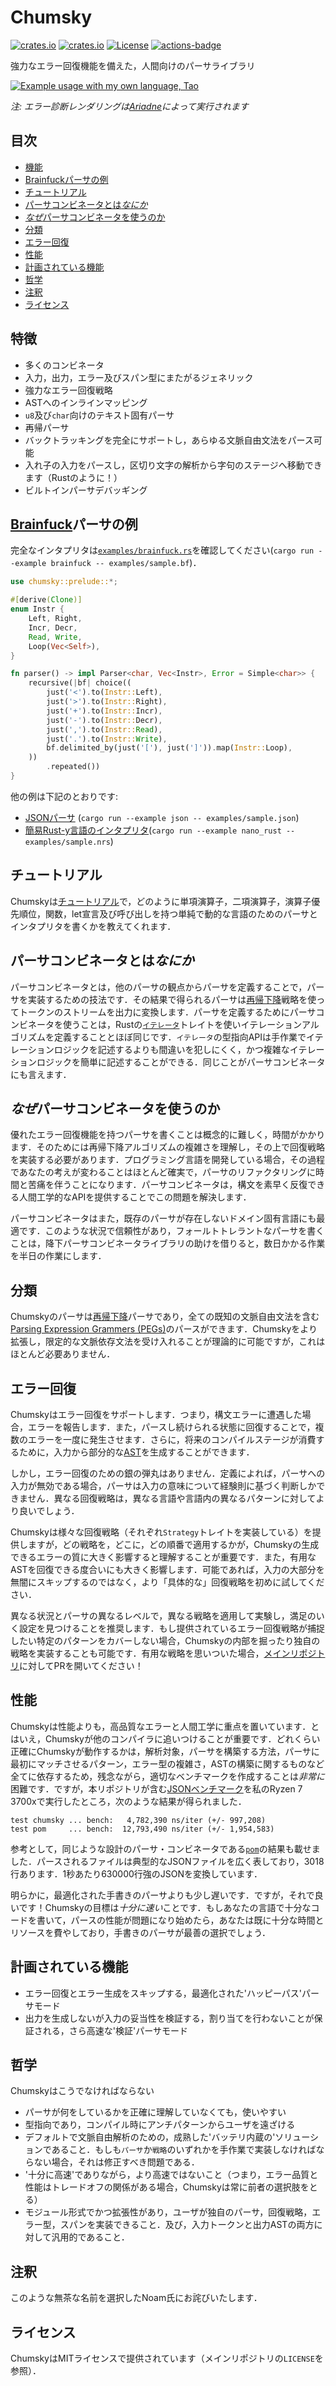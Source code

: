 # Chumsky

[![crates.io](https://img.shields.io/crates/v/chumsky.svg)](https://crates.io/crates/chumsky)
[![crates.io](https://docs.rs/chumsky/badge.svg)](https://docs.rs/chumsky)
[![License](https://img.shields.io/crates/l/chumsky.svg)](https://github.com/zesterer/chumsky)
[![actions-badge](https://github.com/zesterer/chumsky/workflows/Rust/badge.svg?branch=master)](https://github.com/zesterer/chumsky/actions)

強力なエラー回復機能を備えた，人間向けのパーサライブラリ

<a href = "https://www.github.com/zesterer/tao">
    <img src="https://raw.githubusercontent.com/zesterer/chumsky/master/misc/example.png" alt="Example usage with my own language, Tao"/>
</a>

*注: エラー診断レンダリングは[Ariadne](https://github.com/zesterer/ariadne)によって実行されます*

## 目次

- [機能](#features)
- [Brainfuckパーサの例](#example-brainfuck-parser)
- [チュートリアル](#tutorial)
- [パーサコンビネータとは*なにか*](#what-is-a-parser-combinator)
- [*なぜ*パーサコンビネータを使うのか](#why-use-parser-combinators)
- [分類](#classification)
- [エラー回復](#error-recovery)
- [性能](#performance)
- [計画されている機能](#planned-features)
- [哲学](#philosophy)
- [注釈](#notes)
- [ライセンス](#license)

## 特徴

- 多くのコンビネータ
- 入力，出力，エラー及びスパン型にまたがるジェネリック
- 強力なエラー回復戦略
- ASTへのインラインマッピング
- `u8`及び`char`向けのテキスト固有パーサ
- 再帰パーサ
- バックトラッキングを完全にサポートし，あらゆる文脈自由文法をパース可能
- 入れ子の入力をパースし，区切り文字の解析から字句のステージへ移動できます（Rustのように！）
- ビルトインパーサデバッギング

## [Brainfuck](https://ja.wikipedia.org/wiki/Brainfuck)パーサの例

完全なインタプリタは[`examples/brainfuck.rs`](https://github.com/zesterer/chumsky/blob/master/examples/brainfuck.rs)を確認してください(`cargo run --example brainfuck -- examples/sample.bf`)．

```rust
use chumsky::prelude::*;

#[derive(Clone)]
enum Instr {
    Left, Right,
    Incr, Decr,
    Read, Write,
    Loop(Vec<Self>),
}

fn parser() -> impl Parser<char, Vec<Instr>, Error = Simple<char>> {
    recursive(|bf| choice((
        just('<').to(Instr::Left),
        just('>').to(Instr::Right),
        just('+').to(Instr::Incr),
        just('-').to(Instr::Decr),
        just(',').to(Instr::Read),
        just('.').to(Instr::Write),
        bf.delimited_by(just('['), just(']')).map(Instr::Loop),
    ))
        .repeated())
}
```

他の例は下記のとおりです:

- [JSONパーサ](https://github.com/zesterer/chumsky/blob/master/examples/json.rs) (`cargo run --example json --
  examples/sample.json`)
- [簡易Rust-y言語のインタプリタ](https://github.com/zesterer/chumsky/blob/master/examples/nano_rust.rs)(`cargo run --example nano_rust -- examples/sample.nrs`)

## チュートリアル

Chumskyは[チュートリアル](https://github.com/zesterer/chumsky/blob/master/tutorial.md)で，どのように単項演算子，二項演算子，演算子優先順位，関数，let宣言及び呼び出しを持つ単純で動的な言語のためのパーサとインタプリタを書くかを教えてくれます．

## パーサコンビネータとは*なにか*

パーサコンビネータとは，他のパーサの観点からパーサを定義することで，パーサを実装するための技法です．その結果で得られるパーサは[再帰下降](https://ja.wikipedia.org/wiki/再帰下降構文解析)戦略を使ってトークンのストリームを出力に変換します．パーサを定義するためにパーサコンビネータを使うことは，Rustの[`イテレータ`](https://doc.rust-lang.org/std/iter/trait.Iterator.html)トレイトを使いイテレーションアルゴリズムを定義することとほぼ同じです．`イテレータ`の型指向APIは手作業でイテレーションロジックを記述するよりも間違いを犯しにくく，かつ複雑なイテレーションロジックを簡単に記述することができる．同じことがパーサコンビネータにも言えます．

## *なぜ*パーサコンビネータを使うのか

優れたエラー回復機能を持つパーサを書くことは概念的に難しく，時間がかかります．そのためには再帰下降アルゴリズムの複雑さを理解し，その上で回復戦略を実装する必要があります．プログラミング言語を開発している場合，その過程であなたの考えが変わることはほとんど確実で，パーサのリファクタリングに時間と苦痛を伴うことになります．パーサコンビネータは，構文を素早く反復できる人間工学的なAPIを提供することでこの問題を解決します．

パーサコンビネータはまた，既存のパーサが存在しないドメイン固有言語にも最適です．このような状況で信頼性があり，フォールトトレラントなパーサを書くことは，降下パーサコンビネータライブラリの助けを借りると，数日かかる作業を半日の作業にします．

## 分類

Chumskyのパーサは[再帰下降](https://ja.wikipedia.org/wiki/再帰下降構文解析)パーサであり，全ての既知の文脈自由文法を含む[Parsing Expression Grammers (PEGs)](https://ja.wikipedia.org/wiki/Parsing_Expression_Grammar)のパースができます．Chumskyをより拡張し，限定的な文脈依存文法を受け入れることが理論的に可能ですが，これはほとんど必要ありません．

## エラー回復

Chumskyはエラー回復をサポートします．つまり，構文エラーに遭遇した場合，エラーを報告します．また，パースし続けられる状態に回復することで，複数のエラーを一度に発生させます．さらに，将来のコンパイルステージが消費するために，入力から部分的な[AST](https://ja.wikipedia.org/wiki/抽象構文木)を生成することができます．

しかし，エラー回復のための銀の弾丸はありません．定義によれば，パーサへの入力が無効である場合，パーサは入力の意味について経験則に基づく判断しかできません．異なる回復戦略は，異なる言語や言語内の異なるパターンに対してより良いでしょう．

Chumskyは様々な回復戦略（それぞれ`Strategy`トレイトを実装している）を提供しますが，どの戦略を，どこに，どの順番で適用するかが，Chumskyの生成できるエラーの質に大きく影響すると理解することが重要です．また，有用なASTを回復できる度合いにも大きく影響します．可能であれば，入力の大部分を無闇にスキップするのではなく，より「具体的な」回復戦略を初めに試してください．

異なる状況とパーサの異なるレベルで，異なる戦略を適用して実験し，満足のいく設定を見つけることを推奨します．もし提供されているエラー回復戦略が捕捉したい特定のパターンをカバーしない場合，Chumskyの内部を掘ったり独自の戦略を実装することも可能です．有用な戦略を思いついた場合，[メインリポジトリ](https://github.com/zesterer/chumsky/)に対してPRを開いてください！

## 性能

Chumskyは性能よりも，高品質なエラーと人間工学に重点を置いています．とはいえ，Chumskyが他のコンパイラに追いつけることが重要です．どれくらい正確にChumskyが動作するかは，解析対象，パーサを構築する方法，パーサに最初にマッチさせるパターン，エラー型の複雑さ，ASTの構築に関するものなど全てに依存するため，残念ながら，適切なベンチマークを作成することは*非常に*困難です．ですが，本リポジトリが含む[JSONベンチマーク](https://github.com/zesterer/chumsky/blob/master/benches/json.rs)を私のRyzen 7 3700xで実行したところ，次のような結果が得られました．

```ignore
test chumsky ... bench:   4,782,390 ns/iter (+/- 997,208)
test pom     ... bench:  12,793,490 ns/iter (+/- 1,954,583)
```

参考として，同じような設計のパーサ・コンビネータである[`pom`](https://github.com/J-F-Liu/pom)の結果も載せました．パースされるファイルは典型的なJSONファイルを広く表しており，3018行あります．1秒あたり630000行強のJSONを変換しています．

明らかに，最適化された手書きのパーサよりも少し遅いです．ですが，それで良いです！Chumskyの目標は*十分に速い*ことです．もしあなたの言語で十分なコードを書いて，パースの性能が問題になり始めたら，あなたは既に十分な時間とリソースを費やしており，手書きのパーサが最善の選択でしょう．

## 計画されている機能

- エラー回復とエラー生成をスキップする，最適化された'ハッピーパス'パーサモード
- 出力を生成しないが入力の妥当性を検証する，割り当てを行わないことが保証される，さら高速な'検証'パーサモード

## 哲学

Chumskyはこうでなければならない

- パーサが何をしているかを正確に理解していなくても，使いやすい
- 型指向であり，コンパイル時にアンチパターンからユーザを遠ざける
- デフォルトで文脈自由解析のための，成熟した'バッテリ内蔵の'ソリューションであること．もしも`パーサ`か`戦略`のいずれかを手作業で実装しなければならない場合，それは修正すべき問題である．
- '十分に高速'でありながら，より高速ではないこと（つまり，エラー品質と性能はトレードオフの関係がある場合，Chumskyは常に前者の選択肢をとる）
- モジュール形式でかつ拡張性があり，ユーザが独自のパーサ，回復戦略，エラー型，スパンを実装できること．及び，入力トークンと出力ASTの両方に対して汎用的であること．

## 注釈

このような無茶な名前を選択したNoam氏にお詫びいたします．

## ライセンス

ChumskyはMITライセンスで提供されています（メインリポジトリの`LICENSE`を参照）．
